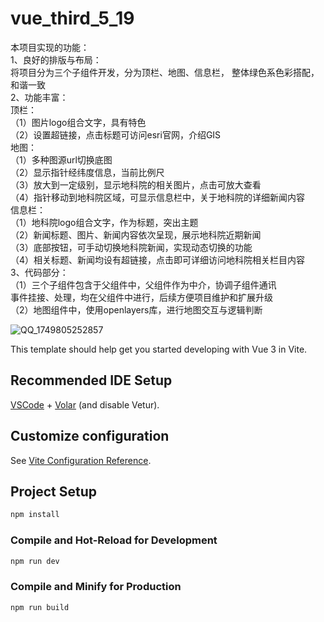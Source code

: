 # vue_third_5_19

本项目实现的功能：<br>
1、良好的排版与布局：<br>
                    将项目分为三个子组件开发，分为顶栏、地图、信息栏，
                    整体绿色系色彩搭配，和谐一致<br>
2、功能丰富：<br>
            顶栏：<br>
            （1）图片logo组合文字，具有特色<br>
            （2）设置超链接，点击标题可访问esri官网，介绍GIS<br>
            地图：<br>
            （1）多种图源url切换底图<br>
            （2）显示指针经纬度信息，当前比例尺<br>
            （3）放大到一定级别，显示地科院的相关图片，点击可放大查看<br>
            （4）指针移动到地科院区域，可显示信息栏中，关于地科院的详细新闻内容<br>
            信息栏：<br>
            （1）地科院logo组合文字，作为标题，突出主题<br>
            （2）新闻标题、图片、新闻内容依次呈现，展示地科院近期新闻<br>
            （3）底部按钮，可手动切换地科院新闻，实现动态切换的功能<br>
            （4）相关标题、新闻均设有超链接，点击即可详细访问地科院相关栏目内容<br>
3、代码部分：<br>
            （1）三个子组件包含于父组件中，父组件作为中介，协调子组件通讯<br>
                事件挂接、处理，均在父组件中进行，后续方便项目维护和扩展升级<br>
            （2）地图组件中，使用openlayers库，进行地图交互与逻辑判断<br>
























![QQ_1749805252857](https://github.com/user-attachments/assets/c3158c5b-ebae-4060-bd9d-4107a00872a7)

This template should help get you started developing with Vue 3 in Vite.





## Recommended IDE Setup

[VSCode](https://code.visualstudio.com/) + [Volar](https://marketplace.visualstudio.com/items?itemName=Vue.volar) (and disable Vetur).

## Customize configuration

See [Vite Configuration Reference](https://vite.dev/config/).

## Project Setup

```sh
npm install
```

### Compile and Hot-Reload for Development

```sh
npm run dev
```

### Compile and Minify for Production

```sh
npm run build
```
